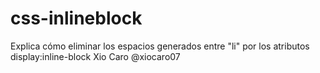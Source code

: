 css-inlineblock
===============

Explica cómo eliminar los espacios generados entre "li" por los atributos display:inline-block
Xio Caro
@xiocaro07
